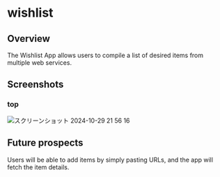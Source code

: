 # wishlist

## Overview

The Wishlist App allows users to compile a list of desired items from multiple web services.


## Screenshots
### top
![スクリーンショット 2024-10-29 21 56 16](https://github.com/user-attachments/assets/586ff0f6-ec63-4d2c-8047-544b630cf0b5)


## Future prospects
Users will be able to add items by simply pasting URLs, and the app will fetch the item details.
